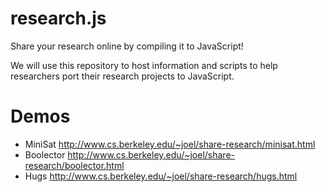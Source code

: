 research.js
===========

Share your research online by compiling it to JavaScript!

We will use this repository to host information and scripts
to help researchers port their research projects to JavaScript.

Demos
=====

* MiniSat http://www.cs.berkeley.edu/~joel/share-research/minisat.html
* Boolector http://www.cs.berkeley.edu/~joel/share-research/boolector.html
* Hugs http://www.cs.berkeley.edu/~joel/share-research/hugs.html